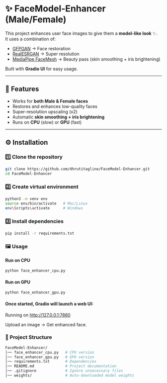 # ✨ FaceModel-Enhancer (Male/Female)

This project enhances user face images to give them a **model-like look** ✨.  
It uses a combination of:
- [GFPGAN](https://github.com/TencentARC/GFPGAN) → Face restoration  
- [RealESRGAN](https://github.com/xinntao/Real-ESRGAN) → Super resolution  
- [MediaPipe FaceMesh](https://github.com/google/mediapipe) → Beauty pass (skin smoothing + iris brightening)  

Built with **Gradio UI** for easy usage.  

---

## 🚀 Features
- Works for **both Male & Female faces**  
- Restores and enhances low-quality faces  
- Super-resolution upscaling (x2)  
- Automatic **skin smoothing + iris brightening**  
- Runs on **CPU** (slow) or **GPU** (fast)  

---

## ⚙️ Installation

### 1️⃣ Clone the repository
```bash
git clone https://github.com/dhrutitagline/FaceModel-Enhancer.git
cd FaceModel-Enhancer
```

### 2️⃣ Create virtual environment
```bash
python3 -m venv env
source env/bin/activate   # Mac/Linux
env\Scripts\activate      # Windows
```

### 3️⃣ Install dependencies
```bash
pip install -r requirements.txt
```
### 🖼️ Usage
#### Run on CPU
```bash
python face_enhancer_cpu.py
```

#### Run on GPU
```bash
python face_enhancer_gpu.py
```

#### Once started, Gradio will launch a web UI:

Running on http://127.0.0.1:7860

Upload an image → Get enhanced face.


### 📂 Project Structure
```bash
FaceModel-Enhancer/
│── face_enhancer_cpu.py   # CPU version
│── face_enhancer_gpu.py   # GPU version
│── requirements.txt       # Dependencies
│── README.md              # Project documentation
│── .gitignore             # Ignore unnecessary files
│── weights/               # Auto-downloaded model weights
```

